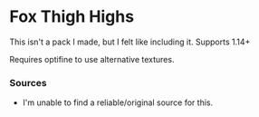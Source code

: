 # Fox Thigh Highs
This isn't a pack I made, but I felt like including it. Supports 1.14+

Requires optifine to use alternative textures.

### Sources
- I'm unable to find a reliable/original source for this.
